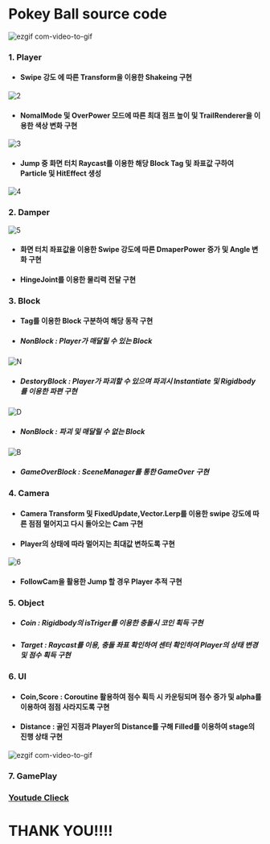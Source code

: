 # Pokey Ball source code

![ezgif com-video-to-gif](https://user-images.githubusercontent.com/62490237/78562054-b5723180-7853-11ea-89f8-5446fbcd5137.gif)

### 1. Player

* #### Swipe 강도 에 따른 Transform을 이용한 Shakeing 구현
   
![2](https://user-images.githubusercontent.com/62490237/78562371-33363d00-7854-11ea-93bb-656c30aeda5d.gif)
      
   * #### NomalMode 및 OverPower 모드에 따른 최대 점프 높이 및 TrailRenderer을 이용한 색상 변화 구현

![3](https://user-images.githubusercontent.com/62490237/78562933-21a16500-7855-11ea-81e8-0ce22ea4fdf7.gif)   

   * #### Jump 중 화면 터치 Raycast를 이용한 해당 Block Tag 및 좌표값 구하여  Particle 및 HitEffect 생성  
   
![4](https://user-images.githubusercontent.com/62490237/78563943-b22c7500-7856-11ea-9e95-87158ceb7dd1.gif)

            
### 2. Damper   

![5](https://user-images.githubusercontent.com/62490237/78564245-19e2c000-7857-11ea-9a22-dc1e3cc3f5cf.gif)

  * #### 화면 터치 좌표값을 이용한 Swipe 강도에 따른 DmaperPower 증가 및 Angle 변화 구현  
  * #### HingeJoint를 이용한 물리력 전달 구현
   
### 3. Block   
     
  * #### Tag를 이용한 Block 구분하여 해당 동작 구현
  * ##### NonBlock : Player가 매달릴 수 있는 Block
    
![N](https://user-images.githubusercontent.com/62490237/78565007-38958680-7858-11ea-9de8-91411bd56e4b.gif)

   * ##### DestoryBlock : Player가 파괴할 수 있으며 파괴시 Instantiate 및 Rigidbody를 이용한 파편 구현
    
![D](https://user-images.githubusercontent.com/62490237/78565077-582caf00-7858-11ea-8364-f9d6a93934a9.gif)    
    
   * ##### NonBlock : 파괴 및 매달릴 수 없는 Block
    
![B](https://user-images.githubusercontent.com/62490237/78565044-4ba85680-7858-11ea-986c-7dbda3ce06c6.gif)

   * ##### GameOverBlock : SceneManager를 통한 GameOver 구현
  
  
### 4. Camera   
   
  * #### Camera Transform 및 FixedUpdate,Vector.Lerp를 이용한 swipe 강도에 따른 점점 멀어지고 다시 돌아오는 Cam 구현  
  * #### Player의 상태에 따라 멀어지는 최대값 변하도록 구현
  
![6](https://user-images.githubusercontent.com/62490237/78566391-1d2b7b00-785a-11ea-9769-fbf7ec16c3ba.gif)  
  
  * #### FollowCam을 활용한 Jump 할 경우 Player 추적 구현
  
### 5. Object   
   
  * ##### Coin : Rigidbody의 isTriger를 이용한 충돌시 코인 획득 구현
  * ##### Target : Raycast를 이용, 충돌 좌표 확인하여 센터 확인하여 Player의 상태 변경 및 점수 획득 구현

### 6. UI   
   
  * #### Coin,Score : Coroutine 활용하여 점수 획득 시 카운팅되며 점수 증가 및 alpha를 이용하여 점점 사라지도록 구현
  * #### Distance : 골인 지점과 Player의 Distance를 구해 Filled를 이용하여 stage의 진행 상태 구현
  
  ![ezgif com-video-to-gif](https://user-images.githubusercontent.com/62490237/78566614-75627d00-785a-11ea-8631-6cfe9d7cd848.gif)

### 7. GamePlay
   
   
### [Youtude Clieck](https://youtu.be/cr5uJMM4LxA)

# THANK YOU!!!!
 
